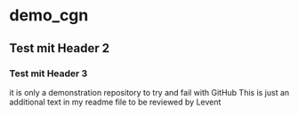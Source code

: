 # demo_cgn
## Test mit Header 2
### Test mit Header 3
it is only a demonstration repository to try and fail with GitHub
This is just an additional text in my readme file to be reviewed by Levent
